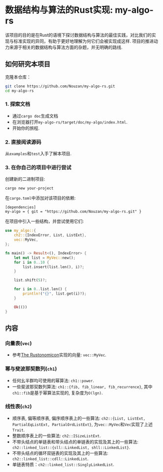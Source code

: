 # 数据结构与算法的Rust实现: my-algo-rs
该项目的目的是在Rust的语境下探讨数据结构与算法的最佳实践，对比我们的实现与标准实现的异同，有助于更好地理解为何它们会被实现成这样.
项目的推进动力来源于相关的数据结构与算法方面的杂题，并无明确的路线.

## 如何研究本项目
克隆本仓库：
```bash
git clone https://github.com/Nouzan/my-algo-rs.git
cd my-algo-rs
```

### 1. 探索文档
- 通过`cargo doc`生成文档
- 在浏览器打开`my-algo-rs/target/doc/my-algo/index.html`.
- 开始你的旅程.

### 2. 直接阅读源码
从`examples`和`test`入手了解本项目.

### 3. 在你自己的项目中进行尝试
创建新的二进制项目:
```
cargo new your-project
```
在`cargo.toml`中添加对该项目的依赖:
```
[dependencies]
my-algo = { git = "https://github.com/Nouzan/my-algo-rs.git" }
```

在项目中引入一些结构，并尝试使用它们:
```rust
use my_algo::{
    ch2::{IndexError, List, ListExt},
    vec::MyVec,
};

fn main() -> Result<(), IndexError> {
    let mut list = MyVec::new();
    for i in 0..10 {
        list.insert(list.len(), i)?;
    }

    list.shift(5)?;

    for i in 0..list.len() {
        println!("{}", list.get(i)?);
    }

    Ok(())
}

```

## 内容

### 向量表(`vec`)
- 参考[The Rustonomicon](https://doc.rust-lang.org/stable/nomicon/)实现的向量: `vec::MyVec`.

### 幂与斐波那契数列(`ch1`)
- 任何幺半群均可使用的幂算法: `ch1::power`.
- 一些斐波那契数列算法: `ch1::{fib, fib_linear, fib_recurrence}`, 其中`ch1::fib`是基于幂算法实现的, 复杂度为`O(lgn)`.

### 线性表(`ch2`)
- 顺序表, 偏等顺序表, 偏序顺序表上的一些算法: `ch2::{List, ListExt, PartialEqListExt, PartialOrdListExt}`, 为`vec::MyVec`和`Vec`实现了上述`Trait`.
- 整数顺序表上的一些算法: `ch2::ISizeListExt`.
- 不带头结点的单链表和带头结点的单链表的实现及其上的一些算法: `ch2::linked_list::{sll::LinkedList, shll::LinkedList}`.
- 不带头结点的循环双链表的实现及其上的一些算法: `ch2::linked_list::cdll::LinkedList`.
- 单链表特质：`ch2::linked_list::SinglyLinkedList`.